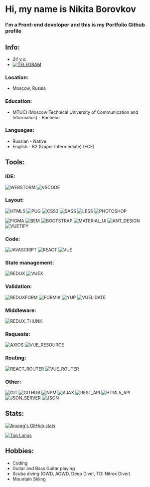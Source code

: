 # Hi, my name is **Nikita Borovkov**
### I'm a Front-end developer and this is my Portfolio Github profile

## Info:
- *24 y.o.*
- [![TELEGRAM](https://img.shields.io/badge/-TELEGRAM-%23333333?style=for-the-badge&logo=TELEGRAM)](https://t.me/nick_borovkov)
### Location:
- Moscow, Russia
### Education:
- MTUCI (Moscow Technical University of Communication and Informatics) - Bachelor
### Languages:
- Russian - Native
- English - B2 (Upper Intermediate) (FCE)

## Tools:

### IDE:
![WEBSTORM](https://img.shields.io/badge/-WEBSTORM-%23333333?style=for-the-badge&logo=WEBSTORM) 
![VSCODE](https://img.shields.io/badge/-VSCODE-%23333333?style=for-the-badge&logo=VISUALSTUDIOCODE)

### Layout:
![HTML5](https://img.shields.io/badge/-HTML5-%23333333?style=for-the-badge&logo=HTML5) 
![PUG](https://img.shields.io/badge/-PUG-%23333333?style=for-the-badge&logo=PUG) 
![CSS3](https://img.shields.io/badge/-CSS3-%23333333?style=for-the-badge&logo=CSS3)
![SASS](https://img.shields.io/badge/-SASS-%23333333?style=for-the-badge&logo=SASS)
![LESS](https://img.shields.io/badge/-LESS-%23333333?style=for-the-badge&logo=LESS)
![PHOTOSHOP](https://img.shields.io/badge/-PHOTOSHOP-%23333333?style=for-the-badge&logo=ADOBEPHOTOSHOP)

![FIGMA](https://img.shields.io/badge/-FIGMA-%23333333?style=for-the-badge&logo=FIGMA)
![BEM](https://img.shields.io/badge/-BEM-%23333333?style=for-the-badge&logo=BEM)
![BOOTSTRAP](https://img.shields.io/badge/-BOOTSTRAP-%23333333?style=for-the-badge&logo=BOOTSTRAP)
![MATERIAL_UI](https://img.shields.io/badge/-MATERIAL_UI-%23333333?style=for-the-badge&logo=materialui)
![ANT_DESIGN](https://img.shields.io/badge/-ANT_DESIGN-%23333333?style=for-the-badge&logo=antdesign)
![VUETIFY](https://img.shields.io/badge/-VUETIFY-%23333333?style=for-the-badge&logo=VUETIFY)
<!--![POST_CSS](https://img.shields.io/badge/-POST_CSS-%23333333?style=for-the-badge&logo=POST_CSS)-->
<!--![STYLUS](https://img.shields.io/badge/-STYLUS-%23333333?style=for-the-badge&logo=STYLUS)-->

<!--![ANT_DESIGN](https://img.shields.io/badge/-ANT_DESIGN-%23333333?style=for-the-badge&logo=ANT_DESIGN)-->
<!--![QUASAR](https://img.shields.io/badge/-QUASAR-%23333333?style=for-the-badge&logo=QUASAR)-->

### Code:
![JAVASCRIPT](https://img.shields.io/badge/-JAVASCRIPT-%23333333?style=for-the-badge&logo=JAVASCRIPT)
![REACT](https://img.shields.io/badge/-REACT-%23333333?style=for-the-badge&logo=REACT)
![VUE](https://img.shields.io/badge/-VUE-%23333333?style=for-the-badge&logo=vue.js)
<!--![TYPESCRIPT](https://img.shields.io/badge/-TYPESCRIPT-%23333333?style=for-the-badge&logo=TYPESCRIPT)-->

### State management:
![REDUX](https://img.shields.io/badge/-REDUX-%23333333?style=for-the-badge&logo=REDUX)
![VUEX](https://img.shields.io/badge/-VUEX-%23333333?style=for-the-badge&logo=vue.js)
<!--![REDUX_TOOLKIT](https://img.shields.io/badge/-REDUX_TOOLKIT-%23333333?style=for-the-badge&logo=REDUX_TOOLKIT)-->
<!--![APOLLO_GRAPHQL](https://img.shields.io/badge/-APOLLO_GRAPHQL-%23333333?style=for-the-badge&logo=APOLLO_GRAPHQL)-->

### Validation: 
![REDUXFORM](https://img.shields.io/badge/-REDUX_FORM-%23333333?style=for-the-badge&logo=REDUXFORM)
![FORMIK](https://img.shields.io/badge/-FORMIK-%23333333?style=for-the-badge&logo=FORMIK)
![YUP](https://img.shields.io/badge/-YUP-%23333333?style=for-the-badge&logo=YUP)
![VUELIDATE](https://img.shields.io/badge/-VUELIDATE-%23333333?style=for-the-badge&logo=VUELIDATE)

### Middleware:
![REDUX_THUNK](https://img.shields.io/badge/-REDUX_THUNK-%23333333?style=for-the-badge&logo=REDUX_THUNK)

### Requests:
![AXIOS](https://img.shields.io/badge/-AXIOS-%23333333?style=for-the-badge&logo=AXIOS)
![VUE_RESOURCE](https://img.shields.io/badge/-VUE_RESOURCE-%23333333?style=for-the-badge&logo=VUE_RESOURCE)
<!--![REDUX_SAGA](https://img.shields.io/badge/-REDUX_SAGA-%23333333?style=for-the-badge&logo=REDUX_SAGA)-->
<!--![WEBSOCKET](https://img.shields.io/badge/-WEBSOCKET-%23333333?style=for-the-badge&logo=WEBSOCKET)-->

### Routing:
![REACT_ROUTER](https://img.shields.io/badge/-REACT_ROUTER-%23333333?style=for-the-badge&logo=REACT_ROUTER)
![VUE_ROUTER](https://img.shields.io/badge/-VUE_ROUTER-%23333333?style=for-the-badge&logo=VUE_ROUTER)

### Other:
![GIT](https://img.shields.io/badge/-GIT-%23333333?style=for-the-badge&logo=GIT)
![GITHUB](https://img.shields.io/badge/-GITHUB-%23333333?style=for-the-badge&logo=GITHUB)
![NPM](https://img.shields.io/badge/-NPM-%23333333?style=for-the-badge&logo=NPM)
![AJAX](https://img.shields.io/badge/-AJAX-%23333333?style=for-the-badge&logo=AJAX)
![REST_API](https://img.shields.io/badge/-REST_API-%23333333?style=for-the-badge&logo=REST_API)
![HTML5_API](https://img.shields.io/badge/-HTML5_API-%23333333?style=for-the-badge&logo=HTML5_API)
![JSON_SERVER](https://img.shields.io/badge/-JSON_SERVER-%23333333?style=for-the-badge&logo=JSON_SERVER)
![JSON](https://img.shields.io/badge/-JSON-%23333333?style=for-the-badge&logo=JSON)

<!--### SSR:-->
<!--![NEXT](https://img.shields.io/badge/-NEXT-%23333333?style=for-the-badge&logo=NEXT)-->
<!--![NUXT](https://img.shields.io/badge/-NUXT-%23333333?style=for-the-badge&logo=NUXT)-->

<!--### Testing:-->
<!--![JEST](https://img.shields.io/badge/-JEST-%23333333?style=for-the-badge&logo=JEST)-->
<!--![REACT_TESTING_LIBRARY](https://img.shields.io/badge/-REACT_TESTING_LIBRARY-%23333333?style=for-the-badge&logo=REACT_TESTING_LIBRARY)-->
<!--![VUE_TESTING_LIBRARY](https://img.shields.io/badge/-VUE_TESTING_LIBRARY-%23333333?style=for-the-badge&logo=VUE_TESTING_LIBRARY)-->
<!--![ENZYME](https://img.shields.io/badge/-ENZYME-%23333333?style=for-the-badge&logo=ENZYME)-->

<!--### Modules bundle:-->
<!--![WEBPACK](https://img.shields.io/badge/-WEBPACK-%23333333?style=for-the-badge&logo=WEBPACK)-->
<!--![GULP](https://img.shields.io/badge/-GULP-%23333333?style=for-the-badge&logo=GULP)-->

<!--### For fun:-->
<!--![WORDPRESS](https://img.shields.io/badge/-WORDPRESS-%23333333?style=for-the-badge&logo=WORDPRESS)-->
<!--![JOOMLA](https://img.shields.io/badge/-JOOMLA-%23333333?style=for-the-badge&logo=JOOMLA)-->


## Stats:
[![Anurag's GitHub stats](https://github-readme-stats.vercel.app/api?username=Nickborovkov&show_icons=true&theme=react)](https://github.com/anuraghazra/github-readme-stats)

[![Top Langs](https://github-readme-stats.vercel.app/api/top-langs/?username=Nickborovkov&theme=react)](https://github.com/anuraghazra/github-readme-stats)

## Hobbies:
- Coding
- Guitar and Bass Guitar playing
- Scuba diving (OWD, AOWD, Deep Diver, TDI Nitrox Diver)
- Mountain Skiing

